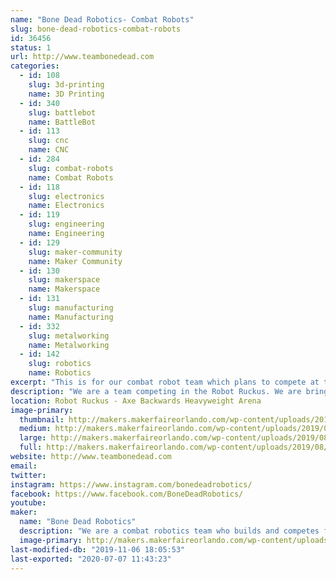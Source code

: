 ```yaml
---
name: "Bone Dead Robotics- Combat Robots"
slug: bone-dead-robotics-combat-robots
id: 36456
status: 1
url: http://www.teambonedead.com
categories:
  - id: 108
    slug: 3d-printing
    name: 3D Printing
  - id: 340
    slug: battlebot
    name: BattleBot
  - id: 113
    slug: cnc
    name: CNC
  - id: 284
    slug: combat-robots
    name: Combat Robots
  - id: 118
    slug: electronics
    name: Electronics
  - id: 119
    slug: engineering
    name: Engineering
  - id: 129
    slug: maker-community
    name: Maker Community
  - id: 130
    slug: makerspace
    name: Makerspace
  - id: 131
    slug: manufacturing
    name: Manufacturing
  - id: 332
    slug: metalworking
    name: Metalworking
  - id: 142
    slug: robotics
    name: Robotics
excerpt: "This is for our combat robot team which plans to compete at the Robot Ruckus. We plan to bring our 30lb Sportsman robot \"Reckoning.\" "
description: "We are a team competing in the Robot Ruckus. We are bringing our 30lb Sportsman \"Reckoning\" to compete at the event. We have competed in combat robots for 10 years now and we are proud of all the progress has made with the return of 'Battlebots.' We are also members of our local universities' combat robot club and makerspace which we hope to talk about with the public to further promote interest in STEM."
location: Robot Ruckus - Axe Backwards Heavyweight Arena
image-primary:
  thumbnail: http://makers.makerfaireorlando.com/wp-content/uploads/2019/08/BDR-Logo-1-150x150.jpg
  medium: http://makers.makerfaireorlando.com/wp-content/uploads/2019/08/BDR-Logo-1-300x296.jpg
  large: http://makers.makerfaireorlando.com/wp-content/uploads/2019/08/BDR-Logo-1.jpg
  full: http://makers.makerfaireorlando.com/wp-content/uploads/2019/08/BDR-Logo-1.jpg
website: http://www.teambonedead.com
email: 
twitter: 
instagram: https://www.instagram.com/bonedeadrobotics/
facebook: https://www.facebook.com/BoneDeadRobotics/
youtube: 
maker:
  name: "Bone Dead Robotics"
  description: "We are a combat robotics team who builds and competes fighting robots. "
  image-primary: http://makers.makerfaireorlando.com/wp-content/uploads/2019/08/BDR-Logo.jpg
last-modified-db: "2019-11-06 18:05:53"
last-exported: "2020-07-07 11:43:23"
---
```

